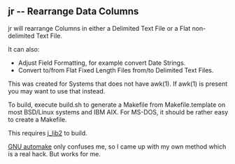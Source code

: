 ## jr -- Rearrange Data Columns

jr will rearrange Columns in either a Delimited Text File
or a Flat non-delimited Text File.

It can also:
* Adjust Field Formatting, for example convert Date Strings.
* Convert to/from Flat Fixed Length Files from/to Delimited Text Files.

This was created for Systems that does not have awk(1).
If awk(1) is present you may want to use that instead.

To build, execute build.sh to generate a Makefile from
Makefile.template on most BSD/Linux systems and IBM AIX.
For MS-DOS, it should be rather easy to create a Makefile.

This requires [j_lib2](https://github.com/jmcunx/j_lib2) to build.

[GNU automake](https://en.wikipedia.org/wiki/Automake)
only confuses me, so I came up with my own method which
is a real hack.  But works for me.
